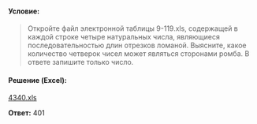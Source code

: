 #### Условие:

> Откройте файл электронной таблицы 9-119.xls, содержащей в каждой строке четыре натуральных числа, являющиеся последовательностью длин отрезков ломаной. Выясните, какое количество четверок чисел может являться сторонами ромба. В ответе запишите только число.

#### Решение (Excel):
[4340.xls](https://github.com/Thundiverter/infege2022/files/8047906/4340.xls)


**Ответ:** 401
